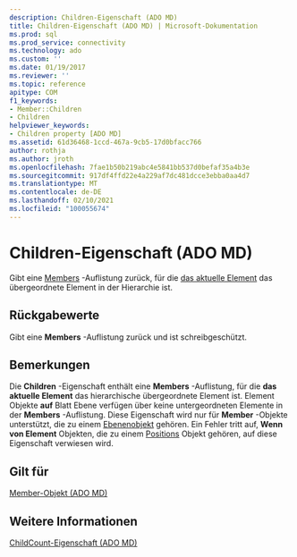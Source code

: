 ```yaml
---
description: Children-Eigenschaft (ADO MD)
title: Children-Eigenschaft (ADO MD) | Microsoft-Dokumentation
ms.prod: sql
ms.prod_service: connectivity
ms.technology: ado
ms.custom: ''
ms.date: 01/19/2017
ms.reviewer: ''
ms.topic: reference
apitype: COM
f1_keywords:
- Member::Children
- Children
helpviewer_keywords:
- Children property [ADO MD]
ms.assetid: 61d36468-1ccd-467a-9cb5-17d0bfacc766
author: rothja
ms.author: jroth
ms.openlocfilehash: 7fae1b50b219abc4e5841bb537d0befaf35a4b3e
ms.sourcegitcommit: 917df4ffd22e4a229af7dc481dcce3ebba0aa4d7
ms.translationtype: MT
ms.contentlocale: de-DE
ms.lasthandoff: 02/10/2021
ms.locfileid: "100055674"
---
```

# <a name="children-property-ado-md"></a>Children-Eigenschaft (ADO MD)
Gibt eine [Members](./members-collection-ado-md.md) -Auflistung zurück, für die [das aktuelle Element](./member-object-ado-md.md) das übergeordnete Element in der Hierarchie ist.  
  
## <a name="return-values"></a>Rückgabewerte  
 Gibt eine **Members** -Auflistung zurück und ist schreibgeschützt.  
  
## <a name="remarks"></a>Bemerkungen  
 Die **Children** -Eigenschaft enthält eine **Members** -Auflistung, für die **das aktuelle Element** das hierarchische übergeordnete Element ist. Element Objekte **auf** Blatt Ebene verfügen über keine untergeordneten Elemente in der **Members** -Auflistung. Diese Eigenschaft wird nur für **Member** -Objekte unterstützt, die zu einem [Ebenenobjekt](./level-object-ado-md.md) gehören. Ein Fehler tritt auf, **Wenn von Element** Objekten, die zu einem [Positions](./position-object-ado-md.md) Objekt gehören, auf diese Eigenschaft verwiesen wird.  
  
## <a name="applies-to"></a>Gilt für  
 [Member-Objekt (ADO MD)](./member-object-ado-md.md)  
  
## <a name="see-also"></a>Weitere Informationen  
 [ChildCount-Eigenschaft (ADO MD)](./childcount-property-ado-md.md)